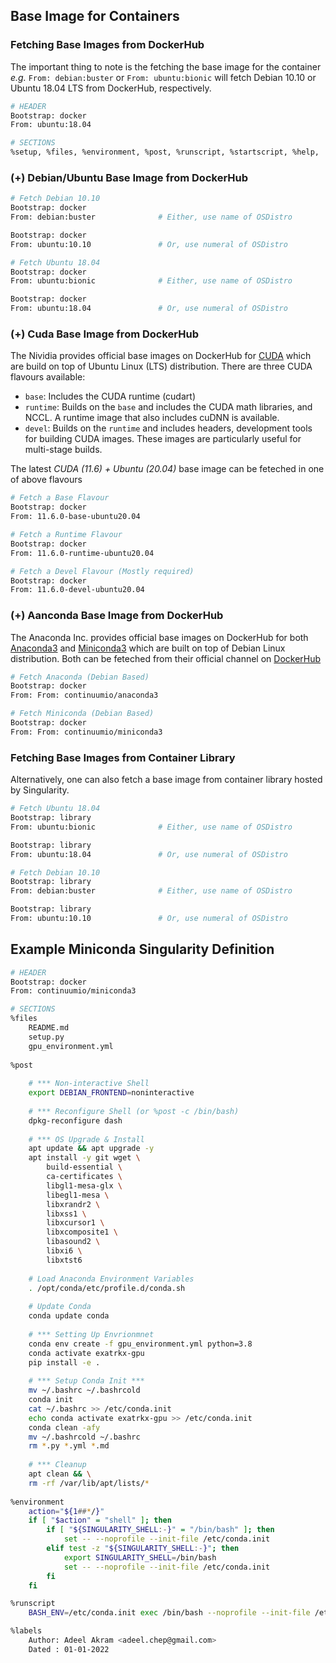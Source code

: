 ## Base Image for Containers

### Fetching Base Images from DockerHub

The important thing to note is the fetching the base image for the container _e.g._ `From: debian:buster` or `From: ubuntu:bionic` will fetch Debian 10.10 or Ubuntu 18.04 LTS from DockerHub, respectively.

```bash
# HEADER
Bootstrap: docker
From: ubuntu:18.04

# SECTIONS
%setup, %files, %environment, %post, %runscript, %startscript, %help, ...

```

### (+) Debian/Ubuntu Base Image from DockerHub

```bash
# Fetch Debian 10.10
Bootstrap: docker
From: debian:buster              # Either, use name of OSDistro

Bootstrap: docker
From: ubuntu:10.10               # Or, use numeral of OSDistro
```

```bash
# Fetch Ubuntu 18.04
Bootstrap: docker
From: ubuntu:bionic              # Either, use name of OSDistro

Bootstrap: docker
From: ubuntu:18.04               # Or, use numeral of OSDistro
```

### (+) Cuda Base Image from DockerHub

The Nividia provides official base images on DockerHub for [CUDA](https://hub.docker.com/r/nvidia/cuda) which are build on top of Ubuntu Linux (LTS) distribution. There are three CUDA flavours available:

- `base`: Includes the CUDA runtime (cudart)
- `runtime`: Builds on the `base` and includes the CUDA math libraries, and NCCL. A runtime image that also includes cuDNN is available.
- `devel`: Builds on the `runtime` and includes headers, development tools for building CUDA images. These images are particularly useful for multi-stage builds.

The latest _CUDA (11.6) + Ubuntu (20.04)_ base image can be feteched in one of above flavours

```bash
# Fetch a Base Flavour
Bootstrap: docker
From: 11.6.0-base-ubuntu20.04
```

```bash
# Fetch a Runtime Flavour
Bootstrap: docker
From: 11.6.0-runtime-ubuntu20.04
```

```bash
# Fetch a Devel Flavour (Mostly required)
Bootstrap: docker
From: 11.6.0-devel-ubuntu20.04
```


### (+) Aanconda Base Image from DockerHub

The Anaconda Inc. provides official base images on DockerHub for both [Anaconda3](https://hub.docker.com/r/continuumio/anaconda3) and [Miniconda3](https://hub.docker.com/r/continuumio/miniconda3) which are built on top of Debian Linux distribution. Both can be feteched from their official channel on [DockerHub](https://hub.docker.com/u/continuumio)

```bash
# Fetch Anaconda (Debian Based)
Bootstrap: docker
From: From: continuumio/anaconda3
```

```bash
# Fetch Miniconda (Debian Based)
Bootstrap: docker
From: From: continuumio/miniconda3
```












### Fetching Base Images from Container Library

Alternatively, one can also fetch a base image from container library hosted by Singularity.

```bash
# Fetch Ubuntu 18.04
Bootstrap: library
From: ubuntu:bionic              # Either, use name of OSDistro

Bootstrap: library
From: ubuntu:18.04               # Or, use numeral of OSDistro
```

```bash
# Fetch Debian 10.10
Bootstrap: library
From: debian:buster              # Either, use name of OSDistro

Bootstrap: library
From: ubuntu:10.10               # Or, use numeral of OSDistro
```

## Example Miniconda Singularity Definition

```bash
# HEADER
Bootstrap: docker
From: continuumio/miniconda3

# SECTIONS
%files
    README.md
    setup.py
    gpu_environment.yml
    
%post
    
    # *** Non-interactive Shell
	export DEBIAN_FRONTEND=noninteractive
    
    # *** Reconfigure Shell (or %post -c /bin/bash)
    dpkg-reconfigure dash
    
    # *** OS Upgrade & Install
    apt update && apt upgrade -y
    apt install -y git wget \
        build-essential \
		ca-certificates \
        libgl1-mesa-glx \
        libegl1-mesa \
		libxrandr2 \
		libxss1 \
		libxcursor1 \
		libxcomposite1 \
		libasound2 \
		libxi6 \
		libxtst6
	
	# Load Anaconda Environment Variables
	. /opt/conda/etc/profile.d/conda.sh
	
	# Update Conda
	conda update conda
	
	# *** Setting Up Envrionmnet
    conda env create -f gpu_environment.yml python=3.8
    conda activate exatrkx-gpu
    pip install -e .
    
    # *** Setup Conda Init ***
	mv ~/.bashrc ~/.bashrcold
	conda init
	cat ~/.bashrc >> /etc/conda.init
	echo conda activate exatrkx-gpu >> /etc/conda.init
	conda clean -afy
	mv ~/.bashrcold ~/.bashrc
	rm *.py *.yml *.md
	
    # *** Cleanup
    apt clean && \
    rm -rf /var/lib/apt/lists/*
    
%environment
	action="${1##*/}"
	if [ "$action" = "shell" ]; then
		if [ "${SINGULARITY_SHELL:-}" = "/bin/bash" ]; then
			set -- --noprofile --init-file /etc/conda.init
		elif test -z "${SINGULARITY_SHELL:-}"; then
			export SINGULARITY_SHELL=/bin/bash
			set -- --noprofile --init-file /etc/conda.init
		fi
	fi	

%runscript
	BASH_ENV=/etc/conda.init exec /bin/bash --noprofile --init-file /etc/conda.init "$@"

%labels
    Author: Adeel Akram <adeel.chep@gmail.com>
    Dated : 01-01-2022
```
